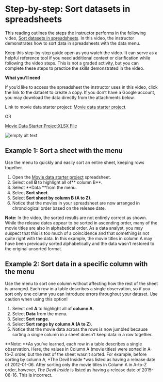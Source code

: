 # Step-by-step: Sort datasets in spreadsheets

This reading outlines the steps the instructor performs in the following video, [Sort datasets in spreadsheets](https://www.coursera.org/learn/analyze-data/lecture/6f6R0/sorting-datasets). In this video, the instructor demonstrates how to sort data in spreadsheets with the data menu.

Keep this step-by-step guide open as you watch the video. It can serve as a helpful reference tool if you need additional context or clarification while following the video steps. This is not a graded activity, but you can complete these steps to practice the skills demonstrated in the video.

**What you’ll need**

If you’d like to access the spreadsheet the instructor uses in this video, click the link to the dataset to create a copy. If you don’t have a Google account, you may download the data directly from the attachments below.

Link to movie data starter project:  [Movie data starter project](https://docs.google.com/spreadsheets/d/1FLaUmMn62YlHYihV6pK1DJqWcFYCnuoqoxFWmm_o5b0/template/preview).

OR

[Movie Data Starter ProjectXLSX File](https://d3c33hcgiwev3.cloudfront.net/NrzEyoWGRhix-2gQUzoZag_31090f90399f4347b98b63d02b95a9e1_Movie-Data-Starter-Project.xlsx?Expires=1720656000&Signature=GREzsNm~bJBg7DAL0jdMrMHU0UVagLpAlTJmJ10FY3zYv7BE~75rUKIL46UPAhwq9Q7gHxzk8vyq47jbmPN2FcJ9YTY9BKkRDK51IvOmwWMocfKJbrfbI8jDUY34jCsB7~qtobJGncAn-4XqE4hv8Zp8LTeTFNGau8OmjqQ~dv4_&Key-Pair-Id=APKAJLTNE6QMUY6HBC5A)

![empty alt text](https://d3c33hcgiwev3.cloudfront.net/imageAssetProxy.v1/Z65IW3QCSOmuSFt0Aijp8w_914270a3d2e84027b46e404f7a52007f_line-y.png?expiry=1720656000000&hmac=go79kvTv9a4V5RjCOOH8Jv2eFP8k_aOFH0a1MC1bdDU)

## Example 1: Sort a sheet with the menu

Use the menu to quickly and easily sort an entire sheet, keeping rows together.

1. Open the [Movie data starter project](https://docs.google.com/spreadsheets/d/1FLaUmMn62YlHYihV6pK1DJqWcFYCnuoqoxFWmm_o5b0/template/preview) spreadsheet.
2. Select cell **B** to highlight all of** column B**.
3. Select **Data **from the menu.
4. Select **Sort sheet**.
5. Select **Sort sheet by column B (A to Z)**.
6. Notice that the movies in your spreadsheet are now arranged in chronological order based on the release date.

**Note:** In the video, the sorted results are not entirely correct as shown. While the release dates appear to be sorted in ascending order, many of the movie titles are also in alphabetical order. As a data analyst, you may suspect that this is too much of a coincidence and that something is not quite right with the data. In this example, the movie titles in column A may have been previously sorted alphabetically and the data wasn’t restored to the original unsorted format.

## Example 2: Sort data in a specific column with the menu

Use the menu to sort one column without affecting how the rest of the sheet is arranged. Each row in a table describes a single observation, so if you sort only one column you can introduce errors throughout your dataset. Use caution when using this option!

1. Select cell **A** to highlight all of **column A**.
2. Select **Data** from the menu.
3. Select **Sort range**.
4. Select **Sort range by column A (A to Z)**.
5. Notice that the movie data across the rows is now jumbled because sorting a single column in a sheet doesn’t keep data in a row together.

**Note: **As you’ve learned, each row in a table describes a single observation. Here, the values in Column A (movie titles) were sorted in A-to-Z order, but the rest of the sheet wasn’t sorted. For example, before sorting by column A, *The Devil Inside *was listed as having a release date of 2012-01-06. After sorting only the movie titles in Column A in A-to-Z order, however, *The Devil Inside* is listed as having a release date of 2015-06-16. This is incorrect.
